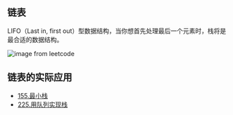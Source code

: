 ## 链表

LIFO（Last in, first out）型数据结构，当你想首先处理最后一个元素时，栈将是最合适的数据结构。

![image from leetcode](https://pic.leetcode-cn.com/691e2a8cca120acb18e77379c7cd7eec3835c8c102d1c699303f50accd1e09df-%E5%87%BA%E5%85%A5%E6%A0%88.gif)

## 链表的实际应用
- [155.最小栈](https://leetcode-cn.com/problems/min-stack/)
- [225.用队列实现栈](https://leetcode-cn.com/problems/implement-stack-using-queues/)